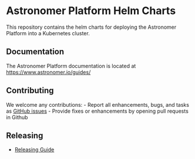 # Astronomer Platform Helm Charts

This repository contains the helm charts for deploying the Astronomer Platform into a Kubernetes cluster.

## Documentation

The Astronomer Platform documentation is located at https://www.astronomer.io/guides/

## Contributing

We welcome any contributions:
    - Report all enhancements, bugs, and tasks as [GitHub issues](https://github.com/astronomerio/helm.astronomer.io/issues)
    - Provide fixes or enhancements by opening pull requests in Github


## Releasing

- [Releasing Guide](https://github.com/astronomerio/helm.astronomer.io/blob/master/RELEASING.md)
